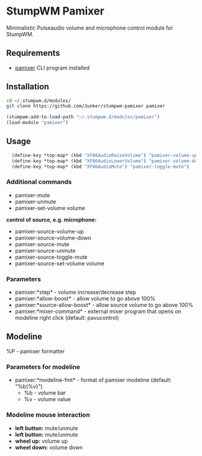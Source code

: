 # StumpWM Pamixer

Minimalistic Pulseaudio volume and microphone control module for StumpWM.

## Requirements

- [pamixer](https://github.com/cdemoulins/pamixer) CLI program installed

## Installation

```bash
cd ~/.stumpwm.d/modules/
git clone https://github.com/Junker/stumpwm-pamixer pamixer
```

```lisp
(stumpwm:add-to-load-path "~/.stumpwm.d/modules/pamixer")
(load-module "pamixer")
```

## Usage

```lisp
  (define-key *top-map* (kbd "XF86AudioRaiseVolume") "pamixer-volume-up")
  (define-key *top-map* (kbd "XF86AudioLowerVolume") "pamixer-volume-down")
  (define-key *top-map* (kbd "XF86AudioMute") "pamixer-toggle-mute")
```

### Additional commands

- pamixer-mute
- pamixer-unmute
- pamixer-set-volume volume

**control of source, e.g. microphone:**

- pamixer-source-volume-up
- pamixer-source-volume-down
- pamixer-source-mute
- pamixer-source-unmute
- pamixer-source-toggle-mute
- pamixer-source-set-volume volume

### Parameters

- pamixer:\*step\* - volume increase/decrease step
- pamixer:\*allow-boost\* - allow volume to go above 100%
- pamixer:\*source-allow-boost\* - allow source volume to go above 100%
- pamixer:\*mixer-command\* - external mixer program that opens on modeline right click (default: pavucontrol)

## Modeline

%P - pamixer formatter

### Parameters for modeline

- pamixer:\*modeline-fmt\* - format of pamixer modeline (default: "%b(%v)")
  - %b - volume bar
  - %v - volume value

### Modeline mouse interaction

- **left button:** mute/unmute
- **left button:** mute/unmute
- **wheel up:** volume up
- **wheel down:** volume down
